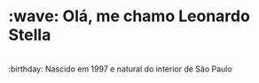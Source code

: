 

<h1>:wave: Olá, me chamo Leonardo Stella</h1>
<br>
:birthday: Nascido em 1997 e natural do interior de São Paulo